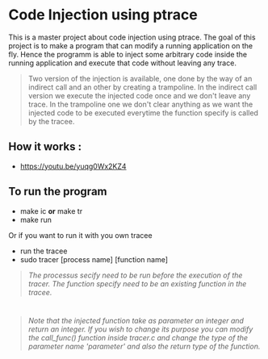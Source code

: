 # Code Injection using ptrace

This is a master project about code injection using ptrace.
The goal of this project is to make a program that can modify a running application on the fly.
Hence the programm is able to inject some arbitrary code inside the running application and execute that code without leaving any trace.
> Two version of the injection is available, one done by the way of an indirect call and an other by creating a trampoline.
> In the indirect call version we execute the injected code once and we don't leave any trace.
> In the trampoline one we don't clear anything as we want the injected code to be executed everytime the function specify is called by the tracee.

## How it works :
- https://youtu.be/yuqg0Wx2KZ4


## To run the program
- make ic **or** make tr
- make run 

Or if you want to run it with you own tracee

- run the tracee
- sudo tracer [process name] [function name]

> *The processus secify need to be run before the execution of the tracer.*
> *The function specify need to be an existing function in the tracee.*

# 
> *Note that the injected function take as parameter an integer and return an integer.
> If you wish to change its purpose you can modify the call_func() function inside tracer.c and change the type of the parameter name 'parameter' and also the return type of the function.*
